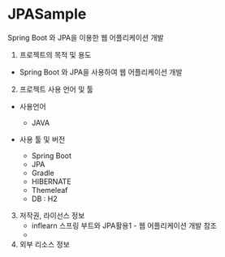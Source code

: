 # JPASample

Spring Boot 와 JPA을 이용한 웹 어플리케이션 개발


1. 프로젝트의 목적 및 용도
  - Spring Boot 와 JPA을 사용하여 웹 어플리케이션 개발

2. 프로젝트 사용 언어 및 툴
 - 사용언어
    - JAVA

 - 사용 툴 및 버전
    - Spring Boot
    - JPA
    - Gradle
    - HIBERNATE
    - Themeleaf
    - DB : H2
              
   
3. 저작권, 라이선스 정보
    - inflearn 스프링 부트와 JPA활용1 - 웹 어플리케이션 개발 참조
    - 
4. 외부 리소스 정보
